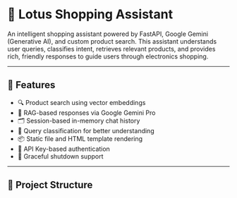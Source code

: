 # 🌸 Lotus Shopping Assistant

An intelligent shopping assistant powered by FastAPI, Google Gemini (Generative AI), and custom product search. This assistant understands user queries, classifies intent, retrieves relevant products, and provides rich, friendly responses to guide users through electronics shopping.

---

## 🚀 Features

- 🔍 Product search using vector embeddings
- 🧠 RAG-based responses via Google Gemini Pro
- 🗂️ Session-based in-memory chat history
- 🎯 Query classification for better understanding
- 📦 Static file and HTML template rendering
- 🔐 API Key-based authentication
- 🛑 Graceful shutdown support

---

## 📁 Project Structure

